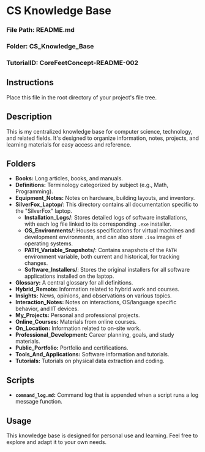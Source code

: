 # CS Knowledge Base

### File Path: README.md
### Folder: CS_Knowledge_Base
### TutorialID: CoreFeetConcept-README-002

## Instructions

Place this file in the root directory of your project's file tree.

## Description

This is my centralized knowledge base for computer science, technology, and related fields. It's designed to organize information, notes, projects, and learning materials for easy access and reference.

## Folders

* **Books:** Long articles, books, and manuals.
* **Definitions:** Terminology categorized by subject (e.g., Math, Programming).
* **Equipment_Notes:** Notes on hardware, building layouts, and inventory.
* **SilverFox_Laptop/**: This directory contains all documentation specific to the "SilverFox" laptop.
    * **Installation_Logs/**: Stores detailed logs of software installations, with each log file linked to its corresponding `.exe` installer.
    * **OS_Environments/**: Houses specifications for virtual machines and development environments, and can also store `.iso` images of operating systems.
    * **PATH_Variable_Snapshots/**: Contains snapshots of the `PATH` environment variable, both current and historical, for tracking changes.
    * **Software_Installers/**: Stores the original installers for all software applications installed on the laptop.
* **Glossary:** A central glossary for all definitions.
* **Hybrid_Remote:** Information related to hybrid work and courses.
* **Insights:** News, opinions, and observations on various topics.
* **Interaction_Notes:** Notes on interactions, OS/language specific behavior, and IT devices.
* **My_Projects:** Personal and professional projects.
* **Online_Courses:** Materials from online courses.
* **On_Location:** Information related to on-site work.
* **Professional_Development:** Career planning, goals, and study materials.
* **Public_Portfolio:** Portfolio and certifications.
* **Tools_And_Applications:** Software information and tutorials.
* **Tutorials:** Tutorials on physical data extraction and coding.

## Scripts

* **`command_log.md`:** Command log that is appended when a script runs a log message function.

## Usage

This knowledge base is designed for personal use and learning. Feel free to explore and adapt it to your own needs.

